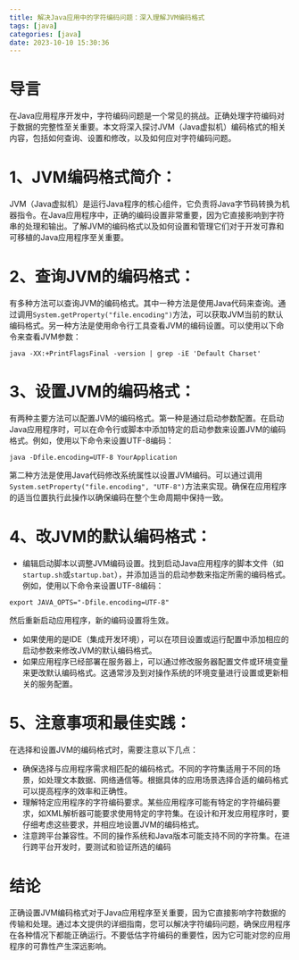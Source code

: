 ```yaml
---
title: 解决Java应用中的字符编码问题：深入理解JVM编码格式
tags: [java]
categories: [java]
date: 2023-10-10 15:30:36
---
```


# 导言

在Java应用程序开发中，字符编码问题是一个常见的挑战。正确处理字符编码对于数据的完整性至关重要。本文将深入探讨JVM（Java虚拟机）编码格式的相关内容，包括如何查询、设置和修改，以及如何应对字符编码问题。

# 1、JVM编码格式简介：

JVM（Java虚拟机）是运行Java程序的核心组件，它负责将Java字节码转换为机器指令。在Java应用程序中，正确的编码设置非常重要，因为它直接影响到字符串的处理和输出。了解JVM的编码格式以及如何设置和管理它们对于开发可靠和可移植的Java应用程序至关重要。

# 2、查询JVM的编码格式：

有多种方法可以查询JVM的编码格式。其中一种方法是使用Java代码来查询。通过调用`System.getProperty("file.encoding")`方法，可以获取JVM当前的默认编码格式。另一种方法是使用命令行工具查看JVM的编码设置。可以使用以下命令来查看JVM参数：

```shell
java -XX:+PrintFlagsFinal -version | grep -iE 'Default Charset'
```

# 3、设置JVM的编码格式：

有两种主要方法可以配置JVM的编码格式。第一种是通过启动参数配置。在启动Java应用程序时，可以在命令行或脚本中添加特定的启动参数来设置JVM的编码格式。例如，使用以下命令来设置UTF-8编码：

```shell
java -Dfile.encoding=UTF-8 YourApplication
```

第二种方法是使用Java代码修改系统属性以设置JVM编码。可以通过调用`System.setProperty("file.encoding", "UTF-8")`方法来实现。确保在应用程序的适当位置执行此操作以确保编码在整个生命周期中保持一致。

# 4、改JVM的默认编码格式：

- 编辑启动脚本以调整JVM编码设置。找到启动Java应用程序的脚本文件（如`startup.sh`或`startup.bat`），并添加适当的启动参数来指定所需的编码格式。例如，使用以下命令来设置UTF-8编码：

```shell
export JAVA_OPTS="-Dfile.encoding=UTF-8"
```

然后重新启动应用程序，新的编码设置将生效。

- 如果使用的是IDE（集成开发环境），可以在项目设置或运行配置中添加相应的启动参数来修改JVM的默认编码格式。
- 如果应用程序已经部署在服务器上，可以通过修改服务器配置文件或环境变量来更改默认编码格式。这通常涉及到对操作系统的环境变量进行设置或更新相关的服务配置。

# 5、注意事项和最佳实践：

在选择和设置JVM的编码格式时，需要注意以下几点：

- 确保选择与应用程序需求相匹配的编码格式。不同的字符集适用于不同的场景，如处理文本数据、网络通信等。根据具体的应用场景选择合适的编码格式可以提高程序的效率和正确性。
- 理解特定应用程序的字符编码要求。某些应用程序可能有特定的字符编码要求，如XML解析器可能要求使用特定的字符集。在设计和开发应用程序时，要仔细考虑这些要求，并相应地设置JVM的编码格式。
- 注意跨平台兼容性。不同的操作系统和Java版本可能支持不同的字符集。在进行跨平台开发时，要测试和验证所选的编码

# 结论

正确设置JVM编码格式对于Java应用程序至关重要，因为它直接影响字符数据的传输和处理。通过本文提供的详细指南，您可以解决字符编码问题，确保应用程序在各种情况下都能正确运行。不要低估字符编码的重要性，因为它可能对您的应用程序的可靠性产生深远影响。
